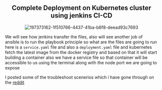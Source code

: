 <div align="center">

## Complete Deployment on Kubernetes cluster using jenkins CI-CD

![197373162-1f510766-4437-41ba-b6f8-deead93c7693](https://user-images.githubusercontent.com/58173938/197495878-0be968d0-2c33-4c26-b6fb-5a20b825c646.png)

</div>

We will see how jenkins transfer the files, also will see another job of ansible is to run the 
playbook principle so what are the files are going to run here is a `service.yaml` 
file and also a `deployment.yaml` file and kubernetes fetch the latest image 
from the docker registry and based on that it will start building a container 
also we have a service file so that container will be accessible to us using 
the terminal along with the node port we are going to expose 

I posted some of the troubleshoot scenerios which i have gone through on the [reddit](https://www.reddit.com/user/Mohanse7)

